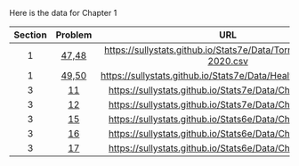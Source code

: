 Here is the data for Chapter 1

|Section|Problem|URL|
|:---:|:---:|:---:|
|1|[47,48](https://sullystats.github.io/Stats7e/Data/Tornadoes_1950-2020.csv)|<a>https://sullystats.github.io/Stats7e/Data/Tornadoes_1950-2020.csv</a><br/>|
|1|[49,50](https://sullystats.github.io/Stats7e/Data/Health_Nutrition.csv)|<a>https://sullystats.github.io/Stats7e/Data/Health_Nutrition.csv</a><br/>|
|3|[11](https://sullystats.github.io/Stats7e/Data/Ch1/1_3_11.csv)|<a>https://sullystats.github.io/Stats7e/Data/Ch1/1_3_11.csv</a><br/>|
|3|[12](https://sullystats.github.io/Stats7e/Data/Ch1/1_3_12.csv)|<a>https://sullystats.github.io/Stats7e/Data/Ch1/1_3_12.csv</a><br/>|
|3|[15](https://sullystats.github.io/Stats7e/Data/Ch1/1_3_15.csv)|<a>https://sullystats.github.io/Stats6e/Data/Ch1/1_3_15.csv</a><br/>|
|3|[16](https://sullystats.github.io/Stats7e/Data/Ch1/1_3_16.csv)|<a>https://sullystats.github.io/Stats6e/Data/Ch1/1_3_16.csv</a><br/>|
|3|[17](https://sullystats.github.io/Stats7e/Data/Ch1/1_3_17.csv)|<a>https://sullystats.github.io/Stats6e/Data/Ch1/1_3_17.csv</a><br/>|
